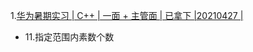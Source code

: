 1.[华为暑期实习 | C++ | 一面 + 主管面 | 已拿下 |20210427 |](https://leetcode-cn.com/circle/discuss/zjzf3k/)

* 11.指定范围内素数个数